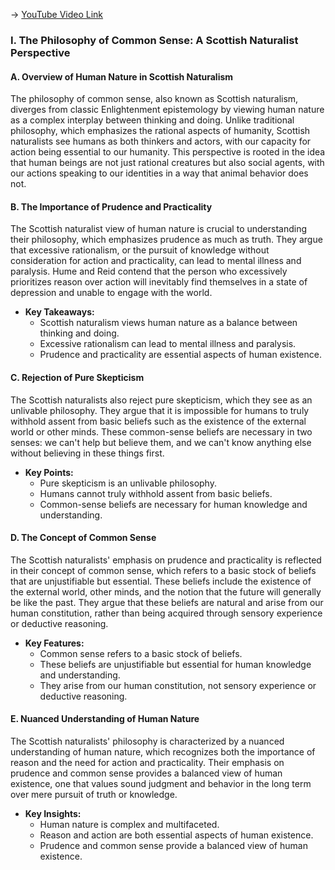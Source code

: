 -> [YouTube Video Link](https://www.youtube.com/watch?v=amOHyofK090&list=PLdLiRaajwSXSCRO9OwI0M9kfgcsPwq4gH&index=17&pp=iAQB)

### I. The Philosophy of Common Sense: A Scottish Naturalist Perspective
#### A. Overview of Human Nature in Scottish Naturalism

The philosophy of common sense, also known as Scottish naturalism, diverges from classic Enlightenment epistemology by viewing human nature as a complex interplay between thinking and doing. Unlike traditional philosophy, which emphasizes the rational aspects of humanity, Scottish naturalists see humans as both thinkers and actors, with our capacity for action being essential to our humanity. This perspective is rooted in the idea that human beings are not just rational creatures but also social agents, with our actions speaking to our identities in a way that animal behavior does not.

#### B. The Importance of Prudence and Practicality

The Scottish naturalist view of human nature is crucial to understanding their philosophy, which emphasizes prudence as much as truth. They argue that excessive rationalism, or the pursuit of knowledge without consideration for action and practicality, can lead to mental illness and paralysis. Hume and Reid contend that the person who excessively prioritizes reason over action will inevitably find themselves in a state of depression and unable to engage with the world.

*   **Key Takeaways:**
    *   Scottish naturalism views human nature as a balance between thinking and doing.
    *   Excessive rationalism can lead to mental illness and paralysis.
    *   Prudence and practicality are essential aspects of human existence.

#### C. Rejection of Pure Skepticism

The Scottish naturalists also reject pure skepticism, which they see as an unlivable philosophy. They argue that it is impossible for humans to truly withhold assent from basic beliefs such as the existence of the external world or other minds. These common-sense beliefs are necessary in two senses: we can't help but believe them, and we can't know anything else without believing in these things first.

*   **Key Points:**
    *   Pure skepticism is an unlivable philosophy.
    *   Humans cannot truly withhold assent from basic beliefs.
    *   Common-sense beliefs are necessary for human knowledge and understanding.

#### D. The Concept of Common Sense

The Scottish naturalists' emphasis on prudence and practicality is reflected in their concept of common sense, which refers to a basic stock of beliefs that are unjustifiable but essential. These beliefs include the existence of the external world, other minds, and the notion that the future will generally be like the past. They argue that these beliefs are natural and arise from our human constitution, rather than being acquired through sensory experience or deductive reasoning.

*   **Key Features:**
    *   Common sense refers to a basic stock of beliefs.
    *   These beliefs are unjustifiable but essential for human knowledge and understanding.
    *   They arise from our human constitution, not sensory experience or deductive reasoning.

#### E. Nuanced Understanding of Human Nature

The Scottish naturalists' philosophy is characterized by a nuanced understanding of human nature, which recognizes both the importance of reason and the need for action and practicality. Their emphasis on prudence and common sense provides a balanced view of human existence, one that values sound judgment and behavior in the long term over mere pursuit of truth or knowledge.

*   **Key Insights:**
    *   Human nature is complex and multifaceted.
    *   Reason and action are both essential aspects of human existence.
    *   Prudence and common sense provide a balanced view of human existence.